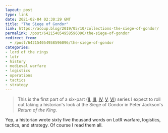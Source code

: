 ```yaml
---
layout: post
type: link
date: 2021-02-04 02:30:29 GMT
title: "The Siege of Gondor"
link: https://acoup.blog/2019/05/10/collections-the-siege-of-gondor/
permalink: /post/642154054958596096/the-siege-of-gondor
redirect_from: 
  - /post/642154054958596096/the-siege-of-gondor
categories:
- lord of the rings
- lotr
- history
- medieval warfare
- logistics
- operations
- tactics
- strategy
---
```

<blockquote>This is the first part of a six-part (<a href="https://acoup.blog/2019/05/17/collections-the-siege-of-gondor-part-ii-these-beacons-are-liiiiiiit/">II</a>, <a href="https://acoup.blog/2019/05/24/collections-the-siege-of-gondor-part-iii-having-fun-storming-the-city/">III</a>, <a href="https://acoup.blog/2019/05/31/collections-the-siege-of-gondor-part-iv-the-cavalry-arrives/">IV</a>, <a href="https://acoup.blog/2019/06/07/collections-the-siege-of-gondor-part-v-just-flailing-about-flails/">V</a>, <a href="https://acoup.blog/2019/06/14/collections-the-siege-of-gondor-part-vi-black-sails-and-gleaming-banners/">VI</a>) series I expect to roll out taking a historian's look at the Siege of Gondor in Peter Jackson's <em>Return of the King</em>.</blockquote>
<p>Yep, a historian wrote sixty five thousand words on LotR warfare, logistics, tactics, and strategy. Of course I read them all.</p>